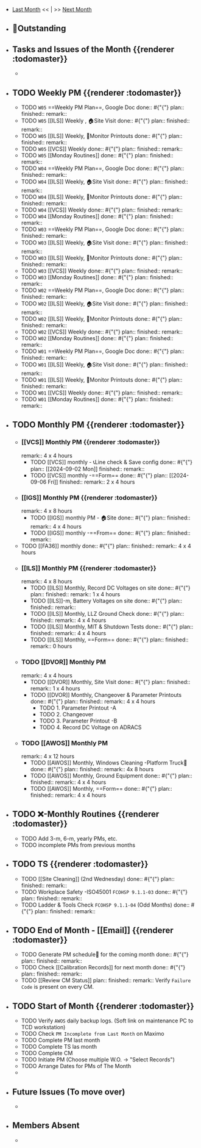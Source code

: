 - [Last Month]([[Monthly/2024-08]]) << | >> [Next Month]([[Monthly/2024-10]])
- ## 📌Outstanding
- ## Tasks and Issues of the Month {{renderer :todomaster}}
	-
- ## TODO Weekly PM {{renderer :todomaster}}
	- TODO  `W05` ==Weekly PM Plan==, Google Doc
	  done:: #{"{"}
	  plan:: 
	  finished::
	  remark::
	- TODO `W05` [[ILS]] Weekly ,  🏠️Site Visit
	  done:: #{"{"}
	  plan:: 
	  finished::
	  remark::
	- TODO `W05` [[ILS]] Weekly, 📄Monitor Printouts 
	  done:: #{"{"}
	  plan:: 
	  finished::
	  remark::
	- TODO `W05` [[VCS]] Weekly
	  done:: #{"{"}
	  plan:: 
	  finished::
	  remark::
	- TODO `W05` [[Monday Routines]] 
	  done:: #{"{"}
	  plan:: 
	  finished::
	  remark::
	- TODO  `W04` ==Weekly PM Plan==, Google Doc
	  done:: #{"{"}
	  plan:: 
	  finished::
	  remark::
	- TODO `W04` [[ILS]] Weekly, 🏠️Site Visit 
	  done:: #{"{"}
	  plan::
	  finished::
	  remark::
	- TODO `W04` [[ILS]] Weekly, 📄Monitor Printouts 
	  done:: #{"{"}
	  plan::
	  finished::
	  remark::
	- TODO `W04` [[VCS]] Weekly
	  done:: #{"{"}
	  plan::
	  finished::
	  remark::
	- TODO `W04` [[Monday Routines]] 
	  done:: #{"{"}
	  plan::
	  finished::
	  remark::
	- TODO  `W03` ==Weekly PM Plan==, Google Doc
	  done:: #{"{"}
	  plan:: 
	  finished::
	  remark::
	- TODO `W03` [[ILS]] Weekly, 🏠️Site Visit 
	  done:: #{"{"}
	  plan::
	  finished::
	  remark::
	- TODO `W03` [[ILS]] Weekly, 📄Monitor Printouts 
	  done:: #{"{"}
	  plan::
	  finished::
	  remark::
	- TODO `W03` [[VCS]] Weekly
	  done:: #{"{"}
	  plan::
	  finished::
	  remark::
	- TODO `W03` [[Monday Routines]] 
	  done:: #{"{"}
	  plan::
	  finished::
	  remark::
	- TODO  `W02` ==Weekly PM Plan==, Google Doc
	  done:: #{"{"}
	  plan:: 
	  finished::
	  remark::
	- TODO `W02` [[ILS]] Weekly, 🏠️Site Visit 
	  done:: #{"{"}
	  plan::
	  finished::
	  remark::
	- TODO `W02` [[ILS]] Weekly, 📄Monitor Printouts 
	  done:: #{"{"}
	  plan::
	  finished::
	  remark::
	- TODO `W02` [[VCS]] Weekly
	  done:: #{"{"}
	  plan::
	  finished::
	  remark::
	- TODO `W02` [[Monday Routines]] 
	  done:: #{"{"}
	  plan::
	  finished::
	  remark::
	- TODO  `W01` ==Weekly PM Plan==, Google Doc
	  done:: #{"{"}
	  plan:: 
	  finished::
	  remark::
	- TODO `W01` [[ILS]] Weekly, 🏠️Site Visit 
	  done:: #{"{"}
	  plan::
	  finished::
	  remark::
	- TODO `W01` [[ILS]] Weekly, 📄Monitor Printouts 
	  done:: #{"{"}
	  plan::
	  finished::
	  remark::
	- TODO `W01` [[VCS]] Weekly
	  done:: #{"{"}
	  plan::
	  finished::
	  remark::
	- TODO `W01` [[Monday Routines]] 
	  done:: #{"{"}
	  plan::
	  finished::
	  remark::
- ## TODO Monthly PM {{renderer :todomaster}}
	- ### [[VCS]] Monthly PM {{renderer :todomaster}}
	  remark:: 4 x 4 hours
		- TODO [[VCS]] monthly - 📞Line check & Save config
		  done:: #{"{"}
		  plan:: [[2024-09-02 Mon]]
		  finished::
		  remark::
		- TODO [[VCS]] monthly -==Form== 
		  done:: #{"{"}
		  plan:: [[2024-09-06 Fri]] 
		  finished::
		  remark:: 2 x 4 hours
	- ### [[IGS]] Monthly PM {{renderer :todomaster}}
	  remark:: 4 x 8 hours
		- TODO [[IGS]] monthly PM - 🏠️Site
		  done:: #{"{"}
		  plan:: 
		  finished::
		  remark:: 4 x 4 hours
		- TODO [[IGS]] monthly -==From== 
		  done:: #{"{"}
		  plan:: 
		  finished::
		  remark::
	- TODO [[FA36]] monthly 
	  done:: #{"{"}
	  plan:: 
	  finished::
	  remark:: 4 x 4 hours
	- ### [[ILS]] Monthly PM {{renderer :todomaster}}
	  remark:: 4 x 8 hours
		- TODO [[ILS]] Monthly, Record DC Voltages on site 
		  done:: #{"{"}
		  plan::
		  finished::
		  remark:: 1 x 4 hours
		- TODO [[ILS]]-m, Battery Voltages on site 
		  done:: #{"{"}
		  plan::
		  finished::
		  remark::
		- TODO [[ILS]] Monthly, LLZ Ground Check 
		  done:: #{"{"}
		  plan:: 
		  finished::
		  remark:: 4 x 4 hours
		- TODO [[ILS]] Monthly, MIT & Shutdown Tests 
		  done:: #{"{"}
		  plan:: 
		  finished::
		  remark:: 4 x 4 hours
		- TODO [[ILS]] Monthly, ==Form== 
		  done:: #{"{"}
		  plan:: 
		  finished::
		  remark:: 0 hours
	- ### TODO [[DVOR]] Monthly PM
	  remark:: 4 x 4 hours
		- TODO [[DVOR]] Monthly, Site Visit
		  done:: #{"{"}
		  plan::
		  finished::
		  remark:: 1 x 4 hours
		- TODO [[DVOR]] Monthly, Changeover & Parameter Printouts
		  done:: #{"{"}
		  plan::
		  finished::
		  remark:: 4 x 4 hours
			- TODO 1. Parameter Printout -A
			- TODO 2. Changeover
			- TODO 3. Parameter Printout -B
			- TODO 4. Record DC Voltage on ADRACS
	- ### TODO [[AWOS]] Monthly PM
	  remark:: 4 x 12 hours
		- TODO [[AWOS]] Monthly, Windows Cleaning -Platform Truck🚛
		  done:: #{"{"}
		  plan:: 
		  finished::
		  remark:: 4x 8 hours
		- TODO [[AWOS]] Monthly, Ground Equipment
		  done:: #{"{"}
		  plan::
		  finished::
		  remark:: 4 x 4 hours
		- TODO [[AWOS]] Monthly, ==Form== 
		  done:: #{"{"}
		  plan:: 
		  finished::
		  remark:: 4 x 4 hours
- ## TODO ❌-Monthly Routines {{renderer :todomaster}}
	- TODO Add 3-m, 6-m, yearly PMs, etc.
	- TODO incomplete PMs from previous months
- ## TODO TS {{renderer :todomaster}}
	- TODO [[Site Cleaning]] (2nd Wednesday) 
	  done:: #{"{"}
	  plan::
	  finished::
	  remark::
	- TODO Workplace Safety -ISO45001 `FCOHSP 9.1.1-03`
	  done:: #{"{"}
	  plan::
	  finished::
	  remark::
	- TODO Ladder & Tools Check `FCOHSP 9.1.1-04` (Odd Months) 
	  done:: #{"{"}
	  plan:: 
	  finished::
	  remark::
- ## TODO End of Month - [[Email]] {{renderer :todomaster}}
	- TODO Generate PM schedule📅 for the coming month
	  done:: #{"{"}
	  plan:: 
	  finished::
	  remark::
	- TODO Check [[Calibration Records]] for next month
	  done:: #{"{"}
	  plan:: 
	  finished::
	  remark::
	- TODO [[Review CM Status]]
	  plan:: 
	  finished::
	  remark:: Verify `Failure Code` is present on every CM.
- ## TODO Start of Month {{renderer :todomaster}}
	- TODO Verify `AWOS` daily backup logs. (Soft link on maintenance PC to TCD workstation)
	- TODO Check `PM Incomplete from Last Month` on Maximo
	- TODO Complete PM last month
	- TODO Complete TS las month
	- TODO Complete CM
	- TODO Initiate PM (Choose multiple W.O. -> "Select Records")
	- TODO Arrange Dates for PMs of The Month
	-
- ## Future Issues (To move over)
	-
- ## Members Absent
	-